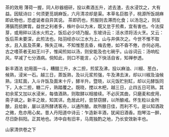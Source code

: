 茶的效用
薄荷一握，同人砂器细研，投以煮酒五升，滤去渣，去水浸饮之，大有益。因赋诗曰：何须更觅胡麻饭，六月清凉却是渠。本草名巨胜子，桃源所饭胡麻即此物也，恐虚诞者自异其说。
茶即药也，煎服则去滞而化食；以汤泡之，则反滞膈而损脾胃。益世之利者多，株叶杂以为末，既又怠于煎煮，宜有害也。今法探芽，或用碎以活水火煎之，饭后必少顷乃服。东坡诗云：活水须将活火烹。又云：饭后茶未要深，此煎法也。陆羽经亦以江水为上，山与井俱次之。今世不惟不取水，且入盐及茶果，殊失正味。不知惟葱去昏，梅去倦，如不昏不倦，亦何必用。古之嗜茶者无如王川子，惟闻煎如以汤，则安能及也七碗乎。山谷词云：汤响松风，早减了七分酒病。倘知此，则口不能言，心下快活自省，知禅参透。

新丰酒法
初用面一斗，糟醋三升，水二担，煎浆及沸，投以麻油、川椒、葱白，候熟，浸米一石。越三日，蒸饭熟，及以元浆煎强，牛及沸去沫，却以川椒及油候熟，注缸面，入斗许饭及面末十斤，酵半升。暨晓，以元饭贮别缸，却以元酵饭同下，入水二担，糖二斤，熟踏覆之。既晓，搅以木杷，越三日，止四五日可熟。其初余浆又加以水浸米，每值酒熟，则取酵以相接续。不必灰其曲，只磨麦和皮用，斋子飒之。新丰之故，知其详。危居此时，尝禁窃酵，以所酿戒。怀生粒以金所酿，且给新，屡以洁所酵诱客舟，以通所酿。故所酿日佳，而利不亏。是以知酒政之微，危亦用心矣。昔人丹阳道中诗云：乍造新丰酒，犹闻旧酒香。抱琴沽一醉，尽日卧斜阳。正其地也。沛中自有旧丰，马周独酌之地，乃长安效新丰也。

山家清供卷之下